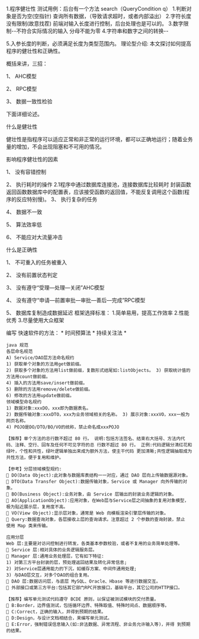 1.程序健壮性
测试用例：后台有一个方法 search（QueryCondition q）
1.判断对象是否为空(空指针)
查询所有数据，（导致请求超时，或者内部溢出）
2.字符长度没有限制(故意找茬)
前端对输入长度进行控制，后台处理也是可以的。
3.数字限制--不符合实际情况的输入
分母不能为零
4.字符串和数字之间的转换--

5.入参长度的判断，必须满足长度为类型范围内。
理论型介绍:
本文探讨如何提高程序的健壮性和正确性。

概括来讲，三招：

1、 AHC模型

2、 RPC模型

3、 数据一致性检验

下面详细论述。

什么是健壮性

健壮性是指程序可以适应正常和非正常的运行环境，都可以正确地运行；随着业务量的增加，不会出现阻塞和不可用的情况。

影响程序健壮性的因素

1、 没有容错控制

2、 执行耗时的操作
    2.1程序中通过数据库连接池，连接数据库比较耗时
        封装函数返回函数数据库中的配置表，应该接受函数的返回值，不能反复调用这个函数(程序的反应特别慢)。
3、 执行复杂的任务

4、 数据不一致

5、 算法效率低

6、 不能应对大流量冲击

什么是正确性

1、 不可重入的任务被重入

2、 没有前置状态判定

3、 没有遵守“受理—处理—关闭”AHC模型

4、 没有遵守“申请—前置审批—审批—善后—完成”RPC模型

5、 数据库复制造成数据延迟
框架选择标准：
1.简单易用，提高工作效率
2.性能优秀
3.尽量使用大众框架

编写 快速软件的方法：
    *  时间预算法
    * 持续关注法
    *
    
    java 规范
    各层命名规范
    A) Service/DAO层方法命名规约
    1) 获取单个对象的方法用get做前缀。
    2) 获取多个对象的方法用list做前缀，复数形式结尾如:listObjects。 3) 获取统计值的方法用count做前缀。
    4) 插入的方法用save/insert做前缀。
    5) 删除的方法用remove/delete做前缀。
    6) 修改的方法用update做前缀。
    领域模型命名规约
    1) 数据对象:xxxDO，xxx即为数据表名。
    2) 数据传输对象:xxxDTO，xxx为业务领域相关的名称。 3) 展示对象:xxxVO，xxx一般为网页名称。
    4) POJO是DO/DTO/BO/VO的统称，禁止命名成xxxPOJO
    
    【推荐】单个方法的总行数不超过 80 行。 说明:包括方法签名、结束右大括号、方法内代码、注释、空行、回车及任何不可见字符的总 行数不超过 80 行。 正例:代码逻辑分清红花和绿叶，个性和共性，绿叶逻辑单独出来成为额外方法，使主干代码 更加清晰;共性逻辑抽取成为共性方法，便于复用和维护。
    
    【参考】分层领域模型规约:
     DO(Data Object):此对象与数据库表结构一一对应，通过 DAO 层向上传输数据源对象。
     DTO(Data Transfer Object):数据传输对象，Service 或 Manager 向外传输的对象。
     BO(Business Object):业务对象，由 Service 层输出的封装业务逻辑的对象。
     AO(ApplicationObject):应用对象，在Web层与Service层之间抽象的复用对象模型， 极为贴近展示层，复用度不高。
     VO(View Object):显示层对象，通常是 Web 向模板渲染引擎层传输的对象。
     Query:数据查询对象，各层接收上层的查询请求。注意超过 2 个参数的查询封装，禁止
    使用 Map 类来传输。
    
    应用分层
    Web 层:主要是对访问控制进行转发，各类基本参数校验，或者不复用的业务简单处理等。
     Service 层:相对具体的业务逻辑服务层。
     Manager 层:通用业务处理层，它有如下特征:
    1) 对第三方平台封装的层，预处理返回结果及转化异常信息;
    2) 对Service层通用能力的下沉，如缓存方案、中间件通用处理;
    3) 与DAO层交互，对多个DAO的组合复用。
     DAO 层:数据访问层，与底层 MySQL、Oracle、Hbase 等进行数据交互。
     外部接口或第三方平台:包括其它部门RPC开放接口，基础平台，其它公司的HTTP接口。
    
    【推荐】编写单元测试代码遵守 BCDE 原则，以保证被测试模块的交付质量。
     B:Border，边界值测试，包括循环边界、特殊取值、特殊时间点、数据顺序等。
     C:Correct，正确的输入，并得到预期的结果。
     D:Design，与设计文档相结合，来编写单元测试。
     E:Error，强制错误信息输入(如:非法数据、异常流程、非业务允许输入等)，并得 到预期的结果。

